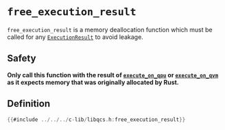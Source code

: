 # `free_execution_result`

`free_execution_result` is a memory deallocation function which must be called for any [`ExecutionResult`] to avoid leakage.

## Safety

**Only call this function with the result of [`execute_on_qpu`] or [`execute_on_qvm`] as it expects memory that was originally allocated by Rust.**

## Definition

```c
{{#include ../../../c-lib/libqcs.h:free_execution_result}}
```

[`ExecutionResult`]: execution_result.md
[`execute_on_qpu`]: execute_on_qpu.md
[`execute_on_qvm`]: execute_on_qvm.md

